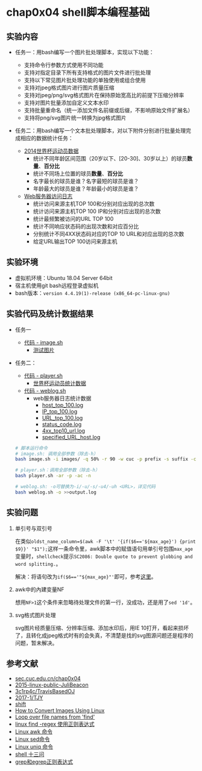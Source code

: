 # chap0x04 shell脚本编程基础
## 实验内容
* 任务一：用bash编写一个图片批处理脚本，实现以下功能： 
    * 支持命令行参数方式使用不同功能
    * 支持对指定目录下所有支持格式的图片文件进行批处理
    * 支持以下常见图片批处理功能的单独使用或组合使用
    * 支持对jpeg格式图片进行图片质量压缩
    * 支持对jpeg/png/svg格式图片在保持原始宽高比的前提下压缩分辨率
    * 支持对图片批量添加自定义文本水印
    * 支持批量重命名（统一添加文件名前缀或后缀，不影响原始文件扩展名）
    * 支持将png/svg图片统一转换为jpg格式图片

* 任务二：用bash编写一个文本批处理脚本，对以下附件分别进行批量处理完成相应的数据统计任务： 
    * [2014世界杯运动员数据](http://sec.cuc.edu.cn/huangwei/course/LinuxSysAdmin/exp/chap0x04/worldcupplayerinfo.tsv)
        * 统计不同年龄区间范围（20岁以下、[20-30]、30岁以上）的球员**数量**、**百分比**
        * 统计不同场上位置的球员**数量**、**百分比**
        * 名字最长的球员是谁？名字最短的球员是谁？
        * 年龄最大的球员是谁？年龄最小的球员是谁？
   *  [Web服务器访问日志](http://sec.cuc.edu.cn/huangwei/course/LinuxSysAdmin/exp/chap0x04/web_log.tsv.7z)
        * 统计访问来源主机TOP 100和分别对应出现的总次数
        * 统计访问来源主机TOP 100 IP和分别对应出现的总次数
        * 统计最频繁被访问的URL TOP 100
        * 统计不同响应状态码的出现次数和对应百分比
        * 分别统计不同4XX状态码对应的TOP 10 URL和对应出现的总次数
        * 给定URL输出TOP 100访问来源主机


## 实验环境
* 虚拟机环境：Ubuntu 18.04 Server 64bit
* 宿主机使用git bash远程登录虚拟机
* bash版本：`version 4.4.19(1)-release (x86_64-pc-linux-gnu)`

## 实验代码及统计数据结果
* 任务一
    * [代码 - image.sh](image.sh)
        * [测试图片](images)
* 任务二：
    * [代码 - player.sh](player.sh)
        * [世界杯运动员统计数据](log/player_output.log)
    * [代码 - weblog.sh](weblog.sh)
        * web服务器日志统计数据
            * [host_top_100.log](log/host_top_100.log)
            * [IP_top_100.log](log/IP_top_100.log)
            * [URL_top_100.log](log/URL_top_100.log)
            * [status_code.log](log/status_code.log)
            * [4xx_top10_url.log](log/4xx_top10_url.log)
            * [specified_URL_host.log](log/specified_URL_host.log)

    ```bash
    # 脚本运行命令
    # image.sh: 调用全部参数（除去-h）
    bash image.sh -i images/ -q 50% -r 90 -w cuc -p prefix -s suffix -c
    
    # player.sh：调用全部参数（除去-h）
    bash player.sh -ar -p -ac -n

    # weblog.sh: -o可替换为-i/-u/-s/-u4/-uh <URL>，详见代码
    bash weblog.sh -o >>output.log
    ```

## 实验问题
1. 单引号与双引号

    在类似`oldst_name_column=$(awk -F '\t' '{if($6=='${max_age}') {print $9}}' "$1");`这样一条命令里，awk脚本中的赋值语句用单引号包围`max_age`变量时，`shellcheck`提示`SC2086: Double quote to prevent globbing and word splitting.`。
    
    解决：将语句改为`if($6=='"${max_age}"'`即可，参考[这里](http://bbs.chinaunix.net/forum.php?mod=viewthread&tid=218853&page=4#pid1511745)。
2. awk中的內建变量NF
    
    想用`NF>1`这个条件来忽略待处理文件的第一行，没成功，还是用了`sed '1d'`。

3. svg格式图片处理

    svg图片经质量压缩、分辨率压缩、添加水印后，用IE 10打开，看起来损坏了，且转化成jpeg格式时有的会失真，不清楚是找的svg图源问题还是程序的问题，暂未解决。
    
## 参考文献
* [sec.cuc.edu.cn/chap0x04](http://sec.cuc.edu.cn/huangwei/course/LinuxSysAdmin/chap0x04.md.html#/shell)
* [2015-linux-public-JuliBeacon](https://github.com/CUCCS/2015-linux-public-JuliBeacon/blob/524f60f68f2315623231db132df03313ab3df72a/实验%204/实验4.md)
* [3c1rp4c/TravisBasedOJ](https://github.com/3c1rp4c/TravisBasedOJ/tree/master/ex4)
* [2017-1/TJY](https://github.com/CUCCS/linux/tree/master/2017-1/TJY/bash)
* [shift](https://unix.stackexchange.com/questions/174566/what-is-the-purpose-of-using-shift-in-shell-scripts)
* [How to Convert Images Using Linux](https://www.lifewire.com/convert-linux-command-unix-command-4097060)
* [Loop over file names from 'find'](https://stackoverflow.com/questions/9391003/loop-over-file-names-from-find)
* [linux find -regex 使用正则表达式](http://www.cnblogs.com/jiangzhaowei/p/5451173.html)
* [Linux awk 命令](http://www.runoob.com/linux/linux-comm-awk.html)
* [Linux sed命令](http://www.runoob.com/linux/linux-comm-sed.html)
* [Linux uniq 命令](http://www.runoob.com/linux/linux-comm-uniq.html)
* [shell 十三问](http://bbs.chinaunix.net/thread-218853-1-1.html)
* [grep和egrep正则表达式 ](https://www.cnblogs.com/python-gm/p/6940756.html)
    
    
